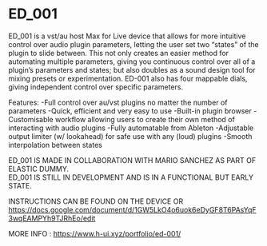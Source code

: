 # ED_001
ED_001 is a vst/au host Max for Live device that allows for more intuitive control over audio plugin parameters, letting the user set two “states” of the plugin to slide between. This not only creates an easier method for automating multiple parameters, giving you continuous control over all of a plugin’s parameters and states; but also doubles as a sound design tool for mixing presets or experimentation. ED-001 also has four mappable dials, giving independent control over specific parameters.




Features:
-Full control over au/vst plugins no matter the number of parameters
-Quick, efficient and very easy to use
-Built-in plugin browser
-Customisable workflow allowing users to create their own method of interacting with audio plugins
-Fully automatable from Ableton
-Adjustable output limiter (w/ lookahead) for safe use with any (loud) plugins
-Smooth interpolation between states

ED_001 IS MADE IN COLLABORATION WITH MARIO SANCHEZ AS PART OF ELASTIC DUMMY.  
ED_001 IS STILL IN DEVELOPMENT AND IS IN A FUNCTIONAL BUT EARLY STATE.

INSTRUCTIONS CAN BE FOUND ON THE DEVICE OR https://docs.google.com/document/d/1GW5LkO4o6uok6eDyGF8T6PAsYqF3wqEAMPYh9TJRhEo/edit

MORE INFO : https://www.h-ui.xyz/portfolio/ed-001/
